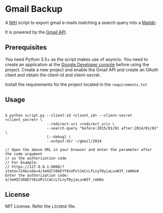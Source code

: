 # Gmail Backup

A [NIH](https://en.wikipedia.org/wiki/Not_invented_here) script to export gmail
e-mails matching a search query into a [Maildir](https://en.wikipedia.org/wiki/Maildir).

It is powered by the [Gmail API](https://developers.google.com/gmail/api/guides/).

## Prerequisites

You need Python 3.5+ as the script makes use of asyncio.
You need to create an application at the [Google Developer console](https://console.developers.google.com/)
before using the project. Create a new project and enable the Gmail API and create an OAuth
client and obtain the client-id and client-secret.

Install the requirements for the project located in the `requirements.txt`

## Usage

```

$ python script.py --client-id <client_id> --client-secret <client_secret> \
                   --redirect-uri <redirect_uri> \
                   --search-query "before:2015/01/01 after:2014/01/01" \
                   [--debug] \
                   --output-dir ~/gmail/2014

// Open the above URL in your browser and enter the parameter after the code argument
// as the authorization code
// For Example:
// https://127.0.0.1:8000/?state=724&code=4/3eHZCV88EYY8sUPvlCmCcLfLnyT0yjaLuvW3f_rmH0o#
Enter the authorization code: 4/3eHZCV88EYY8sUPvlCmCcLfLnyT0yjaLuvW3f_rmH0o
```

## License

MIT License. Refer the `LICENSE` file.
